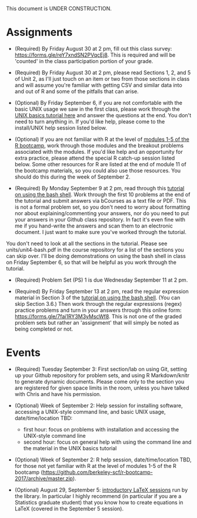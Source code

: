 This document is UNDER CONSTRUCTION.

# Assignments

- (Required) By Friday August 30 at 2 pm, fill out this class survey:
https://forms.gle/reY7xndSN2PVqcEj8.  This is required and will be 'counted' in the class participation portion of your grade.

- (Required) By Friday August 30 at 2 pm, please read Sections 1, 2, and 5 of Unit 2, as I'll just touch on an item or two from those sections in class and will assume you're familiar with getting CSV and similar data into and out of R and some of the pitfalls that can arise. 

- (Optional) By Friday September 6, if you are not comfortable with the basic UNIX usage we saw in the first class, please work through the [UNIX basics tutorial here](https://github.com/berkeley-scf/tutorial-unix-basics/archive/master.zip) and answer the questions at the end. You don't need to turn anything
in. If you'd like help, please come to the install/UNIX help session listed below.

- (Optional) If you are not familiar with R at the level of [modules
1-5 of the R bootcamp](https://github.com/berkeley-scf/r-bootcamp-2019/archive/master.zip),
work through those modules and the breakout problems associated with
the modules. If you'd like help and an opportunity for extra practice,
please attend the special R catch-up session listed below. Some other
resources for R are listed at the end of module 11 of the bootcamp
materials, so you could also use those resources. You should do this during
the week of September 2.

- (Required) By Monday September 9 at 2 pm, read through this [tutorial on using the bash shell](https://github.com/berkeley-scf/tutorial-using-bash/archive/master.zip). Work through the first 10 problems at the end of the tutorial and submit answers via bCourses as a text file or PDF. This is not a formal problem set, so you don't need to worry about formatting nor about explaining/commenting your answers, nor do you need to put your answers in your Github class repository. In fact it's even fine with me if you hand-write the answers and scan them to an electronic document. I just want to make sure you've worked through the tutorial. 

You don't need to look at all the sections in the tutorial. Please see
units/unit4-bash.pdf in the course repository for a list of the
sections you can skip over. I'll be doing demonstrations on using the
bash shell in class on Friday September 6, so that will be helpful as you work through the tutorial. 

- (Required) Problem Set (PS) 1 is due Wednesday September 11 at 2 pm. 

- (Required) By Friday September 13 at 2 pm, read the regular expression material in Section 3 of the [tutorial on using the bash shell](https://github.com/berkeley-scf/tutorial-using-bash/archive/master.zip). (You can skip Section 3.6.) Then work through the regular expressions (regex) practice problems and turn in your answers through this online form: https://forms.gle/7fai1RY3M3yMscWf8. This is not one of the graded problem sets but rather an 'assignment' that will simply be noted as being completed or not.



# Events

- (Required) Tuesday September 3: First section/lab on using Git, setting up your Github repository for problem sets, and using R Markdown/knitr to generate dynamic documents. Please come only to the section you are registered for given space limits in the room, unless you have talked with Chris and have his permission. 

- (Optional) Week of September 2: Help session for installing software, accessing a UNIX-style command line, and basic UNIX usage, date/time/location TBD:

  - first hour: focus on problems with installation and accessing the UNIX-style command line
  - second hour: focus on general help with using the command line and the material in the UNIX basics tutorial

- (Optional) Week of September 2: R help session, date/time/location TBD, for those not yet familiar with R at the level of modules 1-5 of the R bootcamp (https://github.com/berkeley-scf/r-bootcamp-2017/archive/master.zip).

- (Optional) August 29, September 5: [introductory LaTeX sessions](https://berkeley.libcal.com/calendar/workshops) run by the library. In particular I highly recommend (in particular if you are a Statistics graduate student) that you know how to create equations in LaTeX (covered in the September 5 session). 
